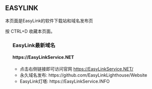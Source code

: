 <div class="container readme-background" id="container_readme">
  <div class="readme">
  <h2>EASYLINK</h2>
    <p>本页面是EasyLink的软件下载站和域名发布页</p>
          <p>按 CTRL+D 收藏本页面。</p>
  <ul>
        <h3>EasyLink最新域名</h1>
         <h4>https://EasyLinkService.NET</h3>
        <ul>
            <li>点击右侧链接即可访问官网  <a href="https://EasyLinkService.NET/" target="_blank">https://EasyLinkService.NET/</a></li>
            <li>永久域名发布: https://github.com/EasyLinkLighthouse/Website</li>
            <li>EasyLink灯塔: https://EasyLinkService.INFO</li>
        </ul>
  </ul>
  </div>
</div>
